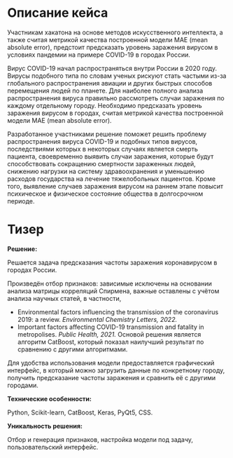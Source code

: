 # Описание кейса 

Участникам хакатона на основе методов искусственного интеллекта, а также считая метрикой качества построенной модели MAE (mean absolute error), предстоит предсказать уровень заражения вирусом в условиях пандемии на примере COVID-19 в городах России.

Вирус COVID-19 начал распространяться внутри России в 2020 году. Вирусы подобного типа по словам ученых рискуют стать частыми из-за глобального распространения авиации и других быстрых способов перемещения людей по планете. Для наиболее полного анализа распространения вируса правильно рассмотреть случаи заражения по каждому отдельному городу. Необходимо предсказать уровень заражения вирусом в городах, считая метрикой качества построенной модели MAE (mean absolute error).

Разработанное участниками решение поможет решить проблему распространения вируса COVID-19 и подобных типов вирусов, последствиями которых в некоторых случаях является смерть пациента, своевременно выявить случаи заражения, которые будут способствовать сокращению смертности зараженных людей, снижению нагрузки на систему здравоохранения и уменьшению расходов государства на лечение тяжелобольных пациентов. Кроме того, выявление случаев заражения вирусом на раннем этапе повысит психическое и физическое состояние общества в долгосрочном периоде.

# Тизер

**Решение:**

Решается задача предсказания частоты заражения коронавирусом в городах России.

Произведён отбор признаков: зависимые исключены на основании анализа матрицы корреляций Спирмена, важные оставлены с учётом анализа научных статей, в частности,

- Environmental factors influencing the transmission of the coronavirus 2019: a review. *Environmental Chemistry Letters, 2022.*
- Important factors affecting COVID-19 transmission and fatality in metropolises. *Public Health, 2021.*
Основой решения является алгоритм CatBoost, который показал наилучший результат по сравнению с другими алгоритмами.

Для удобства использования модели предоставляется графический интерфейс, в который можно загрузить данные по конкретному городу, получить предсказание частоты заражения и сравнить её с другими городами.



**Технические особенности:**

Python, Scikit-learn, CatBoost, Keras, PyQt5, CSS.



**Уникальность решения:**

Отбор и генерация признаков, настройка модели под задачу, пользовательский интерфейс.
